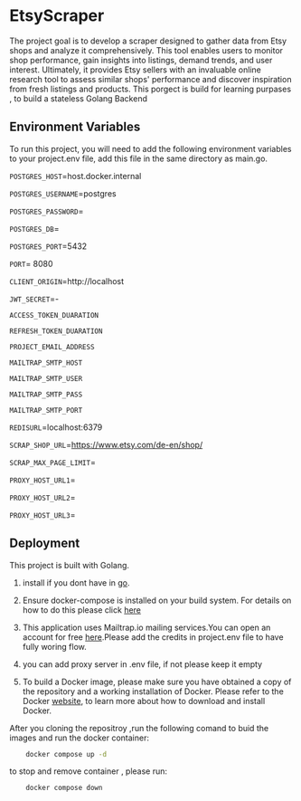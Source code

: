 
# EtsyScraper


The project goal is to develop a scraper designed to gather data from Etsy shops and analyze it comprehensively. This tool enables users to monitor shop performance, gain insights into listings, demand trends, and user interest. Ultimately, it provides Etsy sellers with an invaluable online research tool to assess similar shops' performance and discover inspiration from fresh listings and products.
This porgect is build for learning purpases , to build a stateless Golang Backend 



## Environment Variables

To run this project, you will need to add the following environment variables to your project.env file, add this file in the same directory as main.go.

`POSTGRES_HOST`=host.docker.internal

`POSTGRES_USERNAME`=postgres

`POSTGRES_PASSWORD`=

`POSTGRES_DB`=

`POSTGRES_PORT`=5432

`PORT`= 8080

`CLIENT_ORIGIN`=http://localhost

`JWT_SECRET`=-

`ACCESS_TOKEN_DUARATION` 

`REFRESH_TOKEN_DUARATION`


`PROJECT_EMAIL_ADDRESS`

`MAILTRAP_SMTP_HOST`

`MAILTRAP_SMTP_USER`

`MAILTRAP_SMTP_PASS`

`MAILTRAP_SMTP_PORT`

`REDISURL`=localhost:6379

`SCRAP_SHOP_URL`=https://www.etsy.com/de-en/shop/

`SCRAP_MAX_PAGE_LIMIT`=

`PROXY_HOST_URL1`=

`PROXY_HOST_URL2`=

`PROXY_HOST_URL3`=



## Deployment

This project is built with Golang.

1. install if you dont have in  [go](https://go.dev/).


2. Ensure docker-compose is installed on your build system. For details on how to do this please click [here](https://docs.docker.com/compose/install/)

3. This application uses Mailtrap.io mailing services.You can open an account for free [here](https://mailtrap.io/).Please add the credits in project.env file to have fully woring flow.
4. you can add proxy server in .env file, if not please keep it empty

5. To build a Docker image, please make sure you have obtained a copy of the repository and a working installation of Docker. Please refer to the Docker [website](https://docs.docker.com/), to learn more about how to download and install Docker.

After you cloning the repositroy ,run the following comand to buid the images and run the docker container:

```bash
    docker compose up -d
```
to stop and remove container , please run:
```bash
    docker compose down
```
